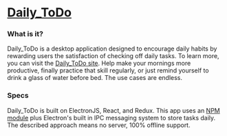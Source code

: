 # [Daily_ToDo](https://daily-todo.acjanus.co)

### What is it?

Daily_ToDo is a desktop application designed to encourage daily habits by rewarding users the satisfaction of checking off daily tasks. To learn more, you can visit the [Daily_ToDo site](https://daily-todo.acjanus.co). Help make your mornings more productive, finally practice that skill regularly, or just remind yourself to drink a glass of water before bed. The use cases are endless.

### Specs

Daily_ToDo is built on ElectronJS, React, and Redux. This app uses an [NPM module](https://www.npmjs.com/package/electron-config) plus Electron's built in IPC messaging system to store tasks daily. The described approach means no server, 100% offline support. 